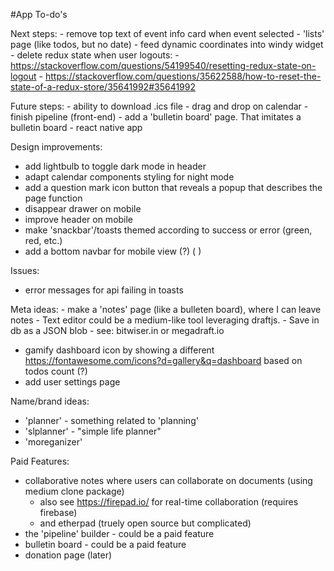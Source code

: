 #App To-do's

Next steps:
    - remove top text of event info card when event selected
    - 'lists' page (like todos, but no date)
    - feed dynamic coordinates into windy widget
    - delete redux state when user logouts: 
      - https://stackoverflow.com/questions/54199540/resetting-redux-state-on-logout
      - https://stackoverflow.com/questions/35622588/how-to-reset-the-state-of-a-redux-store/35641992#35641992

Future steps:
    - ability to download .ics file
    - drag and drop on calendar
    - finish pipeline (front-end) 
    - add a 'bulletin board' page. That imitates a bulletin board
    - react native app

Design improvements: 
  - add lightbulb to toggle dark mode in header
  - adapt calendar components styling for night mode
  - add a question mark icon button that reveals a popup that describes the page function
  - disappear drawer on mobile
  - improve header on mobile
  - make 'snackbar'/toasts themed according to success or error (green, red, etc.)
  - add a bottom navbar for mobile view (?) ( <BottomNavigation />)

Issues:
  - error messages for api failing in toasts

Meta ideas:
    - make a 'notes' page (like a bulleten board), where I can leave notes
    - Text editor could be a medium-like tool leveraging draftjs.
    - Save in db as a JSON blob
    - see: bitwiser.in or megadraft.io
  - gamify dashboard icon by showing a different https://fontawesome.com/icons?d=gallery&q=dashboard based on todos count (?)
  - add user settings page

Name/brand ideas:
  - 'planner' - something related to 'planning'
  - 'slplanner' - "simple life planner"
  - 'moreganizer'



Paid Features:
  - collaborative notes where users can collaborate on documents (using medium clone package) 
    - also see https://firepad.io/ for real-time collaboration (requires firebase)
    - and etherpad (truely open source but complicated)
  - the 'pipeline' builder - could be a paid feature
  - bulletin board - could be a paid feature
  - donation page (later)